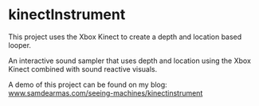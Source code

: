 # kinectInstrument

This project uses the Xbox Kinect to create a depth and location based looper. 

An interactive sound sampler that uses depth and location using the Xbox Kinect combined with sound reactive visuals.

A demo of this project can be found on my blog: www.samdearmas.com/seeing-machines/kinectinstrument
